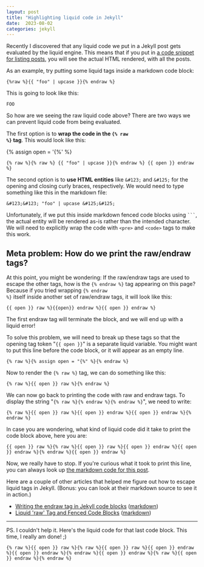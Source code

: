 ```yaml
---
layout: post
title: "Highlighting liquid code in Jekyll"
date:  2023-08-02
categories: jekyll
---
```


Recently I discovered that
any liquid code we put in a Jekyll post
gets evaluated by the liquid engine.
This means that if you put in
[a code snippet for listing posts](/posts/jekyll-posts-by-year/),
you will see the actual HTML rendered,
with all the posts.

As an example,
try putting some liquid tags inside a markdown code block:

```liquid
{%raw %}{{ "foo" | upcase }}{% endraw %}
```

This is going to look like this:

```
FOO
```

So how are we seeing the raw liquid code above?
There are two ways
we can prevent liquid code from being evaluated.

The first option is to
**wrap the code in the
<code>&#123;&#37; raw &#37;&#125;</code> tag**.
This would look like this:

{% assign open = '{%' %}

```liquid
{% raw %}{% raw %} {{ "foo" | upcase }}{% endraw %} {{ open }} endraw %}
```

The second option is to **use HTML entities**
like `&#123;` and `&#125;`
for the opening and closing curly braces, respectively.
We would need to type something like this
in the markdown file:

```liquid
&#123;&#123; "foo" | upcase &#125;&#125;
```

Unfortunately,
if we put this
inside markdown fenced code blocks
using <code>&#96;&#96;&#96;</code>,
the actual entity will be rendered as-is
rather than the intended character.
We will need to explicitly wrap the code
with
<code>&lt;pre&gt;</code>
and
<code>&lt;code&gt;</code>
tags
to make this work.

## Meta problem: How do we print the raw/endraw tags?

At this point,
you might be wondering:
If the raw/endraw tags
are used to escape the other tags,
how is the <code>&#123;&#37; endraw &#37;&#125;</code> tag
appearing on this page?
Because if you tried wrapping 
<code>&#123;&#37; endraw &#37;&#125;</code>
itself inside another set of raw/endraw tags,
it will look like this:

```liquid
{{ open }} raw %}{{open}} endraw %}{{ open }} endraw %}
```

The first endraw tag
will terminate the block,
and we will end up with a liquid error!

To solve this problem,
we will need to break up these tags
so that the opening tag token "`{{ open }}`"
is a separate liquid variable.
You might want to put this line
before the code block,
or it will appear as an empty line.

```liquid
{% raw %}{% assign open = "{%" %}{% endraw %}
```

Now to render
the <code>&#123;&#37; raw &#37;&#125;</code> tag,
we can do something like this:

```liquid
{% raw %}{{ open }} raw %}{% endraw %}
```

We can now go back to
printing the code
with raw and endraw tags.
To display the string
"<code>&#123;&#37; raw &#37;&#125;&#123;&#37; endraw &#37;&#125;&#123;&#37; endraw &#37;&#125;</code>",
we need to write:

```liquid
{% raw %}{{ open }} raw %}{{ open }} endraw %}{{ open }} endraw %}{% endraw %}
```

In case you are wondering,
what kind of liquid code
did it take to print
the code block above,
here you are:

```liquid
{{ open }} raw %}{% raw %}{{ open }} raw %}{{ open }} endraw %}{{ open }} endraw %}{% endraw %}{{ open }} endraw %}
```

Now, we really have to stop.
If you're curious
what it took to print this line,
you can always look up
[the markdown code for this post](https://github.com/nithinbekal/nithinbekal.github.io/blob/7f85a0c4a8fe1597c6bc08e1cb49b7bde46461c1/_posts/2023-08-02-jekyll-liquid-highlight.md).

Here are a couple of other articles
that helped me figure out
how to escape liquid tags in Jekyll.
(Bonus: you can look at their markdown source
to see it in action.)

- [Writing the endraw tag in Jekyll code blocks](https://blog.slaks.net/2013-06-10/jekyll-endraw-in-code/)
  ([markdown](https://raw.githubusercontent.com/SLaks/SLaks.Blog/gh-pages/_posts/2013-06-10-jekyll-endraw-in-code.md))
- [Liquid 'raw' Tag and Fenced Code Blocks](https://rmaicle.github.io/posts/71xXldY8KeKXWgw)
  ([markdown](https://github.com/rmaicle/rmaicle.github.io/blob/master/_posts/jekyll/2014-11-12-Liquid%20'raw'%20Tag%20and%20Fenced%20Code%20Blocks.md))

---

PS. I couldn't help it.
Here's the liquid code for that last code block.
This time, I really am done! ;)


```liquid
{% raw %}{{ open }} raw %}{% raw %}{{ open }} raw %}{{ open }} endraw %}{{ open }} endraw %}{% endraw %}{{ open }} endraw %}{% raw %}{{ open }} endraw %}{% endraw %}
```


